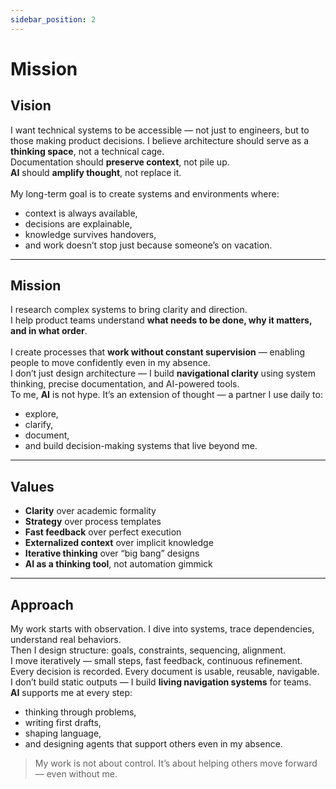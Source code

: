 ```yaml
---
sidebar_position: 2
---
```


# Mission

## Vision


I want technical systems to be accessible — not just to engineers, but to those making product decisions.
I believe architecture should serve as a **thinking space**, not a technical cage.
<br />
Documentation should **preserve context**, not pile up.  
**AI** should **amplify thought**, not replace it.  
<br />
My long-term goal is to create systems and environments where:
- context is always available,
- decisions are explainable,
- knowledge survives handovers,
- and work doesn’t stop just because someone’s on vacation.

---

## Mission

I research complex systems to bring clarity and direction.  
I help product teams understand **what needs to be done, why it matters, and in what order**.  
<br />
I create processes that **work without constant supervision** — enabling people to move confidently even in my absence.
<br />
I don’t just design architecture — I build **navigational clarity** using system thinking, precise documentation, and AI-powered tools.
<br />
To me, **AI** is not hype.
It’s an extension of thought — a partner I use daily to:
- explore,
- clarify,
- document,
- and build decision-making systems that live beyond me.

---

## Values

- **Clarity** over academic formality
- **Strategy** over process templates
- **Fast feedback** over perfect execution
- **Externalized context** over implicit knowledge
- **Iterative thinking** over “big bang” designs
- **AI as a thinking tool**, not automation gimmick

---

##  Approach

My work starts with observation.
I dive into systems, trace dependencies, understand real behaviors.
<br />
Then I design structure:
goals, constraints, sequencing, alignment.
<br />
I move iteratively — small steps, fast feedback, continuous refinement.
Every decision is recorded. Every document is usable, reusable, navigable.
<br />
I don’t build static outputs — I build **living navigation systems** for teams.
<br />
**AI** supports me at every step:
- thinking through problems,
- writing first drafts,
- shaping language,
- and designing agents that support others even in my absence.

> My work is not about control.
> It’s about helping others move forward — even without me.

